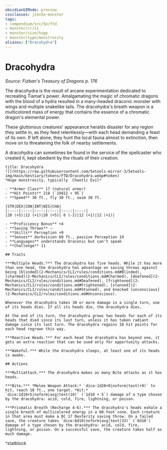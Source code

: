 ```yaml
---
obsidianUIMode: preview
cssclasses: json5e-monster
tags:
- compendium/src/5e/ftd
- monster/cr/11
- monster/size/huge
- monster/type/monstrosity
aliases: ["Dracohydra"]
---
```

# Dracohydra
*Source: Fizban's Treasury of Dragons p. 176*  

The dracohydra is the result of arcane experimentation dedicated to recreating Tiamat's power. Amalgamating the magic of chromatic dragons with the blood of a hydra resulted in a many-headed draconic monster with wings and multiple snakelike tails. The dracohydra's breath weapon is a multicolored mass of energy that contains the essence of a chromatic dragon's elemental power.

These gluttonous creatures' appearance heralds disaster for any region they settle in, as they feed relentlessly—with each head demanding a feast of its own. If left alone, they hunt the local fauna almost to extinction, then move on to threatening the folk of nearby settlements.

A dracohydra can sometimes be found in the service of the spellcaster who created it, kept obedient by the rituals of their creation.

```ad-statblock
title: Dracohydra
![](https://raw.githubusercontent.com/5etools-mirror-3/5etools-img/main/bestiary/tokens/FTD/Dracohydra.webp#token)
*Huge monstrosity, typically  Chaotic Evil*

- **Armor Class** 17 (natural armor)
- **Hit Points** 218 (`19d12 + 95`)
- **Speed** 30 ft., fly 30 ft., swim 30 ft.

|STR|DEX|CON|INT|WIS|CHA|
|:---:|:---:|:---:|:---:|:---:|:---:|
|20 (+5)|12 (+1)|20 (+5)| 6 (-2)|12 (+1)|12 (+1)|

- **Proficiency Bonus** +4
- **Saving Throws** ⏤
- **Skills** Perception +9
- **Senses** darkvision 60 ft., passive Perception 19
- **Languages** understands Draconic but can't speak
- **Challenge** 11

## Traits

***Multiple Heads.*** The dracohydra has five heads. While it has more than one head, the dracohydra has advantage on saving throws against being [blinded](2-Mechanics/CLI/rules/conditions.md#Blinded), [charmed](2-Mechanics/CLI/rules/conditions.md#Charmed), [deafened](2-Mechanics/CLI/rules/conditions.md#Deafened), [frightened](2-Mechanics/CLI/rules/conditions.md#Frightened), [stunned](2-Mechanics/CLI/rules/conditions.md#Stunned), and knocked [unconscious](2-Mechanics/CLI/rules/conditions.md#Unconscious).

Whenever the dracohydra takes 30 or more damage in a single turn, one of its heads dies. If all its heads die, the dracohydra dies.

At the end of its turn, the dracohydra grows two heads for each of its heads that died since its last turn, unless it has taken radiant damage since its last turn. The dracohydra regains 10 hit points for each head regrown this way.

***Reactive Heads.*** For each head the dracohydra has beyond one, it gets an extra reaction that can be used only for opportunity attacks.

***Wakeful.*** While the dracohydra sleeps, at least one of its heads is awake.

## Actions

***Multiattack.*** The dracohydra makes as many Bite attacks as it has heads.

***Bite.*** *Melee Weapon Attack:* `dice:1d20+9|noform|text(+9)` to hit, reach 10 ft., one target. *Hit:* `dice:1d10+5|noform|avg|text(10)` (`1d10 + 5`) damage of a type chosen by the dracohydra: acid, cold, fire, lightning, or poison.

***Prismatic Breath (Recharge 4-6).*** The dracohydra's heads exhale a single breath of multicolored energy in a 60-foot cone. Each creature in that area must make a DC 17 Dexterity saving throw. On a failed save, the creature takes `dice:6d10|noform|avg|text(33)` (`6d10`) damage of a type chosen by the dracohydra: acid, cold, fire, lightning, or poison. On a successful save, the creature takes half as much damage.
```
^statblock